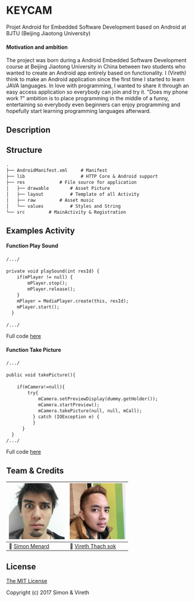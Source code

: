 # KEYCAM

Projet Android for Embedded Software Development based on Android at BJTU (Beijing Jiaotong University)

#### Motivation and ambition

The project was born during a Android Embedded Software Development course at Beijing Jiaotong University in China between two students who wanted to create an Android app entirely based on functionality. I (Vireth) think to make an Android application since the first time I started to learn JAVA languages. In love with programming, I wanted to share it through an easy access application so everybody can join and try it. "Does my phone work ?" ambition is to place programming in the middle of a funny, entertaining so everybody even beginners can enjoy programming and hopefully start learning programming languages afterward.

## Description



## Structure

    .
    ├── AndroidManifest.xml		# Manifest
    ├── lib                    	# HTTP Core & Android support
    ├── res				# File source for application
    │   ├── drawable		# Asset Picture
    │   ├── layout			# Template of all Activity
    │   ├── raw			# Asset music
    │   └── values			# Styles and String
    └── src			# MainActivity & Registration

## Examples Activity

#### Function Play Sound

    /.../
    
    private void playSound(int resId) {
	    if(mPlayer != null) {
	        mPlayer.stop();
	        mPlayer.release();
	    }
	    mPlayer = MediaPlayer.create(this, resId);
	    mPlayer.start();
	  }
    
    /.../

Full code [here](https://github.com/keysim/keycam/blob/master/src/com/keysim/keycam/MainActivity.java)

#### Function Take Picture

    /.../

    public void takePicture(){

		if(mCamera!=null){
			try{
				mCamera.setPreviewDisplay(dummy.getHolder());    
				mCamera.startPreview();
				mCamera.takePicture(null, null, mCall);
			  } catch (IOException e) {
			  }
		  }
	  }
    /.../
	
Full code [here](https://github.com/keysim/keycam/blob/master/src/com/keysim/keycam/MainActivity.java)

## Team & Credits

[![Keysim](https://raw.githubusercontent.com/keysim/gearobot/master/doc/img/keysim.png)](http://keysim.fr) | [![Vireth](https://raw.githubusercontent.com/keysim/gearobot/master/doc/img/vireth.png)](http://vireth.com)
---|---
:chicken: [Simon Menard](keysim.fr) | :monkey: [Vireth Thach sok](vireth.com)

## License

[The MIT License](http://opensource.org/licenses/MIT)

Copyright (c) 2017 Simon & Vireth
